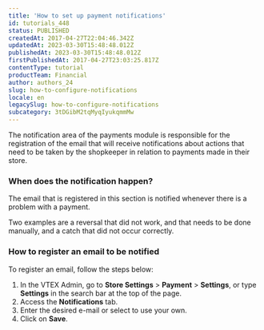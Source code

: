 ```yaml
---
title: 'How to set up payment notifications'
id: tutorials_448
status: PUBLISHED
createdAt: 2017-04-27T22:04:46.342Z
updatedAt: 2023-03-30T15:48:48.012Z
publishedAt: 2023-03-30T15:48:48.012Z
firstPublishedAt: 2017-04-27T23:03:25.817Z
contentType: tutorial
productTeam: Financial
author: authors_24
slug: how-to-configure-notifications
locale: en
legacySlug: how-to-configure-notifications
subcategory: 3tDGibM2tqMyqIyukqmmMw
---
```


The notification area of the payments module is responsible for the registration of the email that will receive notifications about actions that need to be taken by the shopkeeper in relation to payments made in their store.

### When does the notification happen?

The email that is registered in this section is notified whenever there is a problem with a payment.

Two examples are a reversal that did not work, and that needs to be done manually, and a catch that did not occur correctly.

### How to register an email to be notified

To register an email, follow the steps below:

1. In the VTEX Admin, go to **Store Settings** > **Payment** > **Settings**, or type **Settings** in the search bar at the top of the page.
2. Access the __Notifications__ tab.
3. Enter the desired e-mail or select to use your own.
4. Click on __Save__.

